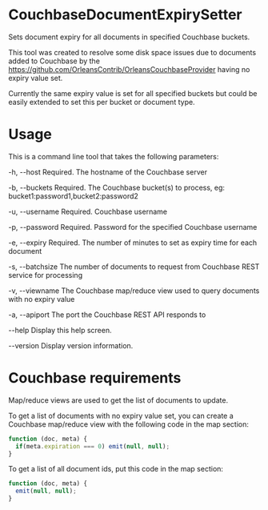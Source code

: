 # CouchbaseDocumentExpirySetter
Sets document expiry for all documents in specified Couchbase buckets.

This tool was created to resolve some disk space issues due to documents added to Couchbase by the https://github.com/OrleansContrib/OrleansCouchbaseProvider having no expiry value set. 

Currently the same expiry value is set for all specified buckets but could be easily extended to set this per bucket or document type.

# Usage

This is a command line tool that takes the following parameters:

-h, --host         Required. The hostname of the Couchbase server

-b, --buckets      Required. The Couchbase bucket(s) to process, eg: bucket1:password1,bucket2:password2

-u, --username     Required. Couchbase username

-p, --password     Required. Password for the specified Couchbase username

-e, --expiry       Required. The number of minutes to set as expiry time for each document

-s, --batchsize    The number of documents to request from Couchbase REST service for processing

-v, --viewname     The Couchbase map/reduce view used to query documents with no expiry value

-a, --apiport      The port the Couchbase REST API responds to

--help             Display this help screen.

--version          Display version information.

# Couchbase requirements

Map/reduce views are used to get the list of documents to update.

To get a list of documents with no expiry value set, you can create a Couchbase map/reduce view with the following code in the map section:

```javascript
function (doc, meta) {
  if(meta.expiration === 0) emit(null, null);
}
```

To get a list of all document ids, put this code in the map section:

```javascript
function (doc, meta) {
  emit(null, null);
}
```
